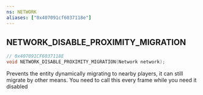 ```yaml
---
ns: NETWORK
aliases: ["0x407091cf6037118e"]
---
```

## NETWORK_DISABLE_PROXIMITY_MIGRATION

```c
// 0x407091CF6037118E
void NETWORK_DISABLE_PROXIMITY_MIGRATION(Network network);
```

Prevents the entity dynamically migrating to nearby players, it can still migrate by other means. You need to call this every frame while you need it disabled

